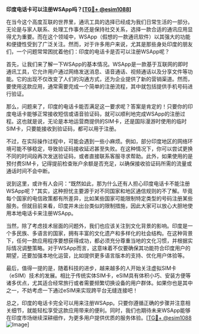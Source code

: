 **印度电话卡可以注册WSApp吗？[[TG💪+ @esim1088](https://t.me/s/esim1088)]**

在当今这个高度互联的世界里，通讯工具的选择已经成为我们日常生活的一部分。无论是与家人联系、处理工作事务还是保持社交关系，选择一款合适的通讯应用显得尤为重要。而在这个领域中，WSApp（假想的一款通讯软件）以其强大的功能和便捷性受到了广泛关注。然而，对于许多用户来说，尤其是那些身处印度的朋友们，一个问题常常困扰着他们：印度的电话卡是否可以注册WSApp呢？

首先，让我们来了解一下WSApp的基本情况。WSApp是一款基于互联网的即时通讯工具，它允许用户通过网络发送消息、语音通话、视频通话以及分享文件等功能。它的出现不仅改变了人们的沟通方式，还为企业提供了新的营销渠道。然而，要使用这款应用，通常需要完成一个简单的注册流程，其中就包括提供手机号码进行验证。

那么，问题来了，印度的电话卡能否满足这一要求呢？答案是肯定的！只要你的印度电话卡能够正常接收短信或语音验证码，就可以顺利地完成WSApp的注册过程。这也就是说，无论是本地运营商提供的SIM卡，还是国际漫游时使用的临时SIM卡，只要能接收到验证码，都可以用于注册。

不过，在实际操作过程中，可能会遇到一些小麻烦。例如，部分印度地区的网络环境可能不够稳定，导致验证码接收延迟甚至失败。在这种情况下，你可以尝试更换不同的时间段再次发送验证码，或者直接联系客服寻求帮助。此外，如果使用的是预付费SIM卡，记得提前检查账户余额是否充足，以确保接收验证码所需的流量或通话时间不会中断。

说到这里，或许有人会问：“既然如此，那为什么还有人担心印度电话卡不能注册WSApp呢？”其实，这种担忧主要源于对不同国家和地区通信规则的不了解。毕竟每个国家的电信政策都有所差异，比如某些国家可能限制特定类型的号码注册某些服务。但就目前来看，印度并未出台类似的限制措施，因此大家可以放心大胆地使用本地电话卡来注册WSApp。

当然，除了考虑技术层面的问题外，我们也应该关注到文化背景的影响。印度是一个多民族、多语言的国家，拥有丰富的文化遗产和多样化的社会结构。在这种背景下，任何一款应用程序要想获得成功，都必须充分尊重当地的文化习惯，并根据实际情况调整策略。对于WSApp而言，这意味着不仅要确保其功能符合印度用户的期望，还要加强本地化运营，比如提供更多语言版本的支持、优化用户体验等。

最后，值得一提的是，随着科技的进步，越来越多的人开始关注虚拟SIM卡（eSIM）技术的发展。相比于传统实体SIM卡，eSIM具有体积小巧、安装方便等诸多优点，尤其适合经常旅行或者需要频繁切换设备的用户群体。如果你也是其中之一，不妨考虑一下通过eSIM来实现跨平台无缝连接吧！

总之，印度的电话卡完全可以用来注册WSApp。只要你遵循正确的步骤并注意相关细节，就能轻松享受这款应用带来的便利。同时，我们也期待未来WSApp能够在印度市场继续深耕细作，为更多用户提供优质的服务体验。[[TG💪+ @esim1088](https://t.me/s/esim1088) ![Image](https://i.postimg.cc/4NQfJmqS/Snipaste-2025-05-13-00-14-12.png)]